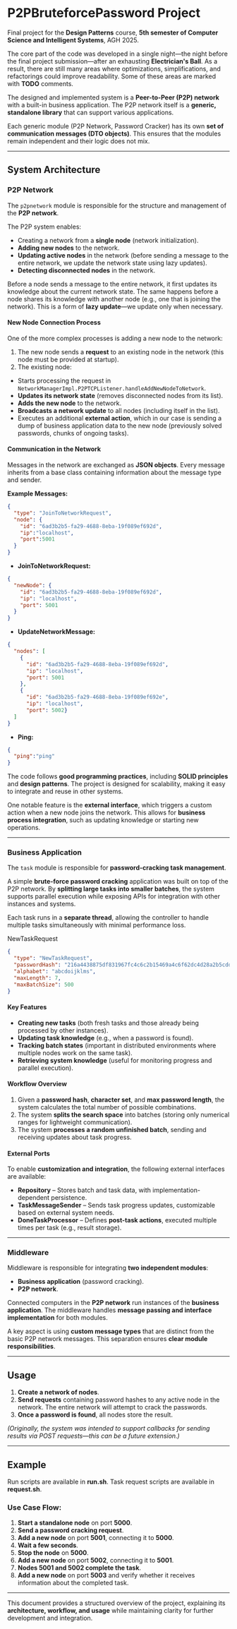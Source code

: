 # P2PBruteforcePassword Project

Final project for the **Design Patterns** course, **5th semester of Computer Science and Intelligent Systems**, AGH 2025.

The core part of the code was developed in a single night—the night before the final project submission—after an exhausting **Electrician's Ball**. As a result, there are still many areas where optimizations, simplifications, and refactorings could improve readability. Some of these areas are marked with **TODO** comments.

The designed and implemented system is a **Peer-to-Peer (P2P) network** with a built-in business application. The P2P network itself is a **generic, standalone library** that can support various applications.

Each generic module (P2P Network, Password Cracker) has its own **set of communication messages (DTO objects)**. This ensures that the modules remain independent and their logic does not mix.

---

## **System Architecture**

### **P2P Network**

The `p2pnetwork` module is responsible for the structure and management of the **P2P network**.

The P2P system enables:

- Creating a network from a **single node** (network initialization).
- **Adding new nodes** to the network.
- **Updating active nodes** in the network (before sending a message to the entire network, we update the network state using lazy updates).
- **Detecting disconnected nodes** in the network.

Before a node sends a message to the entire network, it first updates its knowledge about the current network state. The same happens before a node shares its knowledge with another node (e.g., one that is joining the network). This is a form of **lazy update**—we update only when necessary.

#### **New Node Connection Process**

One of the more complex processes is adding a new node to the network:

1. The new node sends a **request** to an existing node in the network (this node must be provided at startup).
2. The existing node:
  - Starts processing the request in `NetworkManagerImpl.P2PTCPListener.handleAddNewNodeToNetwork`.
  - **Updates its network state** (removes disconnected nodes from its list).
  - **Adds the new node** to the network.
  - **Broadcasts a network update** to all nodes (including itself in the list).
  - Executes an additional **external action**, which in our case is sending a dump of business application data to the new node (previously solved passwords, chunks of ongoing tasks).

#### **Communication in the Network**

Messages in the network are exchanged as **JSON objects**. Every message inherits from a base class containing information about the message type and sender.

**Example Messages:**

```json
{
  "type": "JoinToNetworkRequest",
  "node": {
    "id": "6ad3b2b5-fa29-4688-8eba-19f089ef692d",
    "ip":"localhost",
    "port":5001
  }
}
```

- **JoinToNetworkRequest:**

```json
{
  "newNode": {
    "id": "6ad3b2b5-fa29-4688-8eba-19f089ef692d",
    "ip": "localhost",
    "port": 5001
  }
}
```

- **UpdateNetworkMessage:**

```json
{
  "nodes": [
    {
      "id": "6ad3b2b5-fa29-4688-8eba-19f089ef692d",
      "ip": "localhost",
      "port": 5001
    },
    {
      "id": "6ad3b2b5-fa29-4688-8eba-19f089ef692e",
      "ip": "localhost",
      "port": 5002}
  ]
}
```

- **Ping:**

```json
{
  "ping":"ping"
}
```

The code follows **good programming practices**, including **SOLID principles** and **design patterns**. The project is designed for scalability, making it easy to integrate and reuse in other systems.

One notable feature is the **external interface**, which triggers a custom action when a new node joins the network. This allows for **business process integration**, such as updating knowledge or starting new operations.

---

### **Business Application**

The `task` module is responsible for **password-cracking task management**.

A simple **brute-force password cracking** application was built on top of the P2P network. By **splitting large tasks into smaller batches**, the system supports parallel execution while exposing APIs for integration with other instances and systems.

Each task runs in a **separate thread**, allowing the controller to handle multiple tasks simultaneously with minimal performance loss.

NewTaskRequest
```json
{
  "type": "NewTaskRequest",
  "passwordHash": "216a4438875df831967fc4c6c2b15469a4c6f62dc4d28a2b5cddebddf4cfe5ad",
  "alphabet": "abcdoijklms",
  "maxLength": 7,
  "maxBatchSize": 500
}
```

#### **Key Features**

- **Creating new tasks** (both fresh tasks and those already being processed by other instances).
- **Updating task knowledge** (e.g., when a password is found).
- **Tracking batch states** (important in distributed environments where multiple nodes work on the same task).
- **Retrieving system knowledge** (useful for monitoring progress and parallel execution).

#### **Workflow Overview**

1. Given a **password hash**, **character set**, and **max password length**, the system calculates the total number of possible combinations.
2. The system **splits the search space** into batches (storing only numerical ranges for lightweight communication).
3. The system **processes a random unfinished batch**, sending and receiving updates about task progress.

#### **External Ports**

To enable **customization and integration**, the following external interfaces are available:

- **Repository** – Stores batch and task data, with implementation-dependent persistence.
- **TaskMessageSender** – Sends task progress updates, customizable based on external system needs.
- **DoneTaskProcessor** – Defines **post-task actions**, executed multiple times per task (e.g., result storage).

---

### **Middleware**

Middleware is responsible for integrating **two independent modules**:

- **Business application** (password cracking).
- **P2P network**.

Connected computers in the **P2P network** run instances of the **business application**. The middleware handles **message passing and interface implementation** for both modules.

A key aspect is using **custom message types** that are distinct from the basic P2P network messages. This separation ensures **clear module responsibilities**.

---

## **Usage**

1. **Create a network of nodes**.
2. **Send requests** containing password hashes to any active node in the network. The entire network will attempt to crack the passwords.
3. **Once a password is found**, all nodes store the result.

*(Originally, the system was intended to support callbacks for sending results via POST requests—this can be a future extension.)*

---

## **Example**

Run scripts are available in **run.sh**. Task request scripts are available in **request.sh**.

### **Use Case Flow:**

1. **Start a standalone node** on port **5000**.
2. **Send a password cracking request**.
3. **Add a new node** on port **5001**, connecting it to **5000**.
4. **Wait a few seconds**.
5. **Stop the node** on **5000**.
6. **Add a new node** on port **5002**, connecting it to **5001**.
7. **Nodes 5001 and 5002 complete the task**.
8. **Add a new node** on port **5003** and verify whether it receives information about the completed task.

---

This document provides a structured overview of the project, explaining its **architecture, workflow, and usage** while maintaining clarity for further development and integration.

